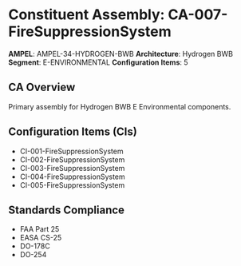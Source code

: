 # Constituent Assembly: CA-007-FireSuppressionSystem

**AMPEL**: AMPEL-34-HYDROGEN-BWB
**Architecture**: Hydrogen BWB
**Segment**: E-ENVIRONMENTAL
**Configuration Items**: 5

## CA Overview
Primary assembly for Hydrogen BWB E Environmental components.

## Configuration Items (CIs)
- CI-001-FireSuppressionSystem
- CI-002-FireSuppressionSystem
- CI-003-FireSuppressionSystem
- CI-004-FireSuppressionSystem
- CI-005-FireSuppressionSystem

## Standards Compliance
- FAA Part 25
- EASA CS-25
- DO-178C
- DO-254
